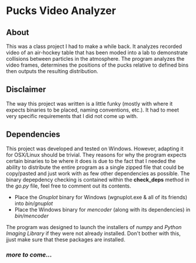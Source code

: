 # Pucks Video Analyzer

## About

This was a class project I had to make a while back.  It analyzes recorded video of an air-hockey table that has been moded into a lab to demonstrate collisions between particles in the atmosphere.  The program analyzes the video frames, determines the positions of the pucks relative to defined bins then outputs the resulting distribution.

## Disclaimer

The way this project was written is a little funky (mostly with where it expects binaries to be placed, naming conventions, etc.).  It had to meet very specific requirements that I did not come up with.

## Dependencies

This project was developed and tested on Windows.  However, adapting it for OSX/Linux should be trivial.  They reasons for why the program expects certain binaries to be where it does is due to the fact that I needed the ability to distribute the entire program as a single zipped file that could be copy/pasted and just work with as few other dependencies as possible.  The binary depepdency checking is contained within the **check_deps** method in the *go.py* file, feel free to comment out its contents.

* Place the *Gnuplot* binary for Windows (wgnuplot.exe & all of its friends) into *bin/gnuplot*
* Place the Windows binary for *mencoder* (along with its dependencies) in *bin/mencoder*

The program was designed to launch the installers of *numpy* and *Python Imaging Library* if they were not already installed.  Don't bother with this, jjust make sure that these packages are installed.


### *more to come...*
